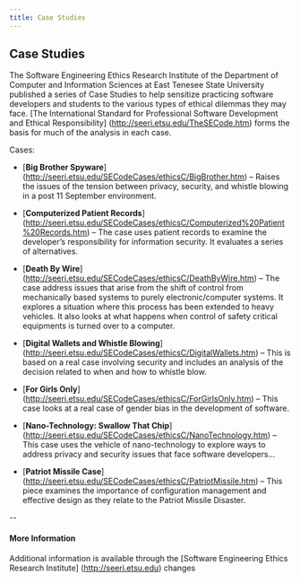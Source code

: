 ```yaml
---
title: Case Studies
---
```

## Case Studies

The Software Engineering Ethics Research Institute of the Department of Computer and Information Sciences at East Tenesee State University published a series of  Case Studies to help sensitize practicing software developers and students to the various types of ethical dilemmas they may face. [The International Standard for Professional Software 
Development and Ethical Responsibility] (http://seeri.etsu.edu/TheSECode.htm) forms the basis for much of the analysis in each case.

Cases:

* [**Big Brother Spyware**] (http://seeri.etsu.edu/SECodeCases/ethicsC/BigBrother.htm) – Raises the issues of the tension between privacy, security, and whistle blowing in a post 11 September environment.

* [**Computerized Patient Records**] (http://seeri.etsu.edu/SECodeCases/ethicsC/Computerized%20Patient%20Records.htm) – The case uses patient records to examine the developer’s responsibility for information security. It evaluates a series of alternatives.

* [**Death By Wire**] (http://seeri.etsu.edu/SECodeCases/ethicsC/DeathByWire.htm) – The case address issues that arise from the shift of control from mechanically based systems to purely electronic/computer systems. It explores a situation where this process has been extended to heavy vehicles. It also looks at what happens when control of safety critical equipments is turned over to a computer.

* [**Digital Wallets and Whistle Blowing**] (http://seeri.etsu.edu/SECodeCases/ethicsC/DigitalWallets.htm) – This is based on a real case involving security and includes an analysis of the decision related to when and how to whistle blow.

* [**For Girls Only**] (http://seeri.etsu.edu/SECodeCases/ethicsC/ForGirlsOnly.htm) – This case looks at a real case of gender bias in the development of software.

* [**Nano-Technology: Swallow That Chip**] (http://seeri.etsu.edu/SECodeCases/ethicsC/NanoTechnology.htm) – This case uses the vehicle of nano-technology to explore ways to address privacy and security issues that face software developers...

* [**Patriot Missile Case**] (http://seeri.etsu.edu/SECodeCases/ethicsC/PatriotMissile.htm) – This piece examines the importance of configuration management and effective design as they relate to the Patriot Missile Disaster.

--
#### More Information
Additional information is available through the [Software Engineering Ethics Research Institute] (http://seeri.etsu.edu)
changes
